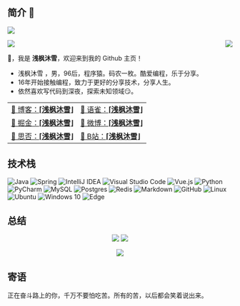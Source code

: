 <!--
**qfmx/qfmx** is a ✨ _special_ ✨ repository because its `README.md` (this file) appears on your GitHub profile.
-->
## 简介 👋

![](https://komarev.com/ghpvc/?username=qfmx&color=brightgreen)
<p>
  <img src="https://count.getloli.com/get/@qfmx?theme=rule34">
  <img src="https://weather-icon.journeyad.repl.co/@shenzhen?v=1" align="right">
</p>

👋，我是 **浅枫沐雪**，欢迎来到我的 Github 主页！

- 浅枫沐雪 ，男，96后，程序猿。码农一枚。酷爱编程，乐于分享。
- 16年开始接触编程，致力于更好的分享技术，分享人生。
- 依然喜欢写代码到深夜，探索未知领域😏。

|                                                              |                                                              |
| ------------------------------------------------------------ | :----------------------------------------------------------- |
| [🎈 博客：**⌈浅枫沐雪⌋**](https://allms.cn)                    | [🎉 语雀：**⌈浅枫沐雪⌋**](https://www.yuque.com/josxy/)     |
| [🎊 掘金：**⌈浅枫沐雪⌋**](https://juejin.cn/user/3456520287952285/posts) | [🎏 微博：**⌈浅枫沐雪⌋**](https://weibo.com/qfmx520) |
| [🎨 思否：**⌈浅枫沐雪⌋**](https://segmentfault.com/u/josxy/articles) | [🎯 B站：**⌈浅枫沐雪⌋**](https://space.bilibili.com/424210875) |

## 技术栈

![Java](https://img.shields.io/badge/java-%23ED8B00.svg?style=for-the-badge&logo=java&logoColor=white)
![Spring](https://img.shields.io/badge/spring-%236DB33F.svg?style=for-the-badge&logo=spring&logoColor=white)
![IntelliJ IDEA](https://img.shields.io/badge/IntelliJIDEA-000000.svg?style=for-the-badge&logo=intellij-idea&logoColor=white)
![Visual Studio Code](https://img.shields.io/badge/VisualStudioCode-0078d7.svg?style=for-the-badge&logo=visual-studio-code&logoColor=white)
![Vue.js](https://img.shields.io/badge/vuejs-%2335495e.svg?style=for-the-badge&logo=vuedotjs&logoColor=%234FC08D)
![Python](https://img.shields.io/badge/python-3670A0?style=for-the-badge&logo=python&logoColor=ffdd54)
![PyCharm](https://img.shields.io/badge/pycharm-143?style=for-the-badge&logo=pycharm&logoColor=black&color=black&labelColor=green)
![MySQL](https://img.shields.io/badge/mysql-%2300f.svg?style=for-the-badge&logo=mysql&logoColor=white)
![Postgres](https://img.shields.io/badge/postgres-%23316192.svg?style=for-the-badge&logo=postgresql&logoColor=white)
![Redis](https://img.shields.io/badge/redis-%23DD0031.svg?style=for-the-badge&logo=redis&logoColor=white)
![Markdown](https://img.shields.io/badge/markdown-%23000000.svg?style=for-the-badge&logo=markdown&logoColor=white)
![GitHub](https://img.shields.io/badge/github-%23121011.svg?style=for-the-badge&logo=github&logoColor=white)
![Linux](https://img.shields.io/badge/Linux-FCC624?style=for-the-badge&logo=linux&logoColor=black)
![Ubuntu](https://img.shields.io/badge/Ubuntu-E95420?style=for-the-badge&logo=ubuntu&logoColor=white)
![Windows 10](https://img.shields.io/badge/Windows-0078D6?style=for-the-badge&logo=windows&logoColor=white)
![Edge](https://img.shields.io/badge/Edge-0078D7?style=for-the-badge&logo=Microsoft-edge&logoColor=white)
  

## 总结

<p align = "center">
  <img src = "https://github-readme-stats.vercel.app/api/top-langs/?username=qfmx&theme=radical&locale=cn&line_height=30">
  <img src = "https://github-readme-stats.vercel.app/api?username=qfmx&count_private=true&show_icons=true&theme=radical&locale=cn&line_height=30">
</p>

<p align = "center">
 <img  src="https://activity-graph.herokuapp.com/graph?username=qfmx&theme=redical&show_icons=true&locale=cn&line_height=30">
</p>

## 寄语

正在奋斗路上的你，千万不要怕吃苦。所有的苦，以后都会笑着说出来。
